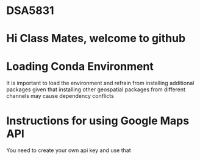 # DSA5831

# Hi Class Mates, welcome to github

# Loading Conda Environment
It is important to load the environment and refrain from installing additional packages given that installing other geospatial packages from different channels may cause dependency conflicts

# Instructions for using Google Maps API
You need to create your own api key and use that
